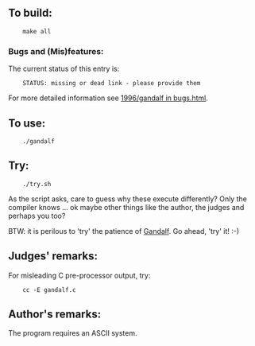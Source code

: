 ## To build:

``` <!---sh-->
    make all
```


### Bugs and (Mis)features:

The current status of this entry is:

```
    STATUS: missing or dead link - please provide them
```

For more detailed information see [1996/gandalf in bugs.html](../../bugs.html#1996_gandalf).


## To use:

``` <!---sh-->
    ./gandalf
```


## Try:

``` <!---sh-->
    ./try.sh
```

As the script asks, care to guess why these execute differently?  Only the
compiler knows ... ok maybe other things like the author, the judges and perhaps
you too?

BTW: it is perilous to 'try' the patience of
[Gandalf](https://www.glyphweb.com/arda/g/gandalf.html). Go ahead, 'try' it! :-)


## Judges' remarks:

For misleading C pre-processor output, try:

``` <!---sh-->
    cc -E gandalf.c
```


## Author's remarks:

The program requires an ASCII system.


<!--

    Copyright © 1984-2024 by Landon Curt Noll. All Rights Reserved.

    You are free to share and adapt this file under the terms of this license:

	Creative Commons Attribution-ShareAlike 4.0 International (CC BY-SA 4.0)

    For more information, see:

	https://creativecommons.org/licenses/by-sa/4.0/

-->
